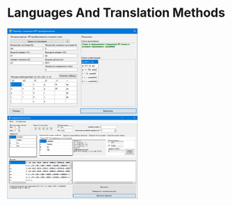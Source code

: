 # Languages And Translation Methods

<img src="output.png" width="300" />
<img src="output2.png" width="300" />
